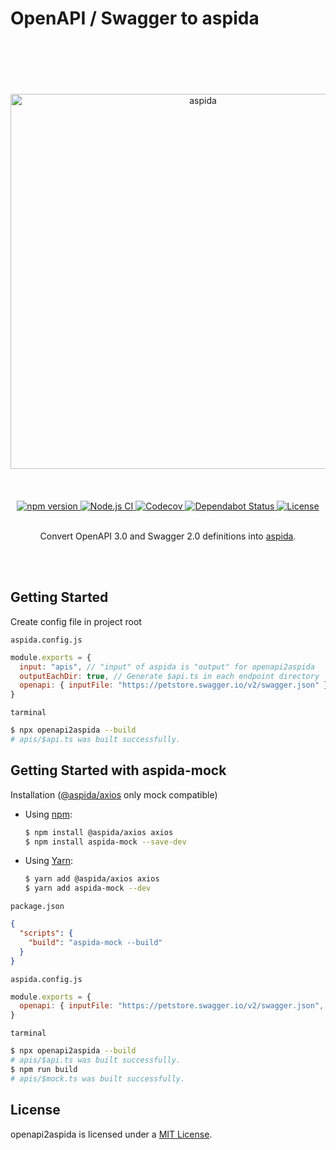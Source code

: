 # OpenAPI / Swagger to aspida

<br />
<br />
<br />
<br />
<br />
<div align="center">
  <img src="https://aspidajs.github.io/aspida/logos/svg/black.svg" alt="aspida" title="aspida" width="600" />
</div>
<br />
<br />
<br />
<div align="center">
  <a href="https://www.npmjs.com/package/openapi2aspida">
    <img src="https://img.shields.io/npm/v/openapi2aspida" alt="npm version" />
  </a>
  <a href="https://github.com/aspidajs/openapi2aspida/actions?query=workflow%3A%22Node.js+CI%22">
    <img src="https://github.com/aspidajs/openapi2aspida/workflows/Node.js%20CI/badge.svg" alt="Node.js CI" />
  </a>
  <a href="https://codecov.io/gh/aspidajs/aspida">
    <img src="https://img.shields.io/codecov/c/github/aspidajs/openapi2aspida.svg" alt="Codecov" />
  </a>
  <a href="https://dependabot.com">
    <img src="https://api.dependabot.com/badges/status?host=github&repo=aspidajs/openapi2aspida" alt="Dependabot Status" />
  </a>
  <a href="https://github.com/aspidajs/openapi2aspida/LICENSE">
    <img src="https://img.shields.io/npm/l/openapi2aspida" alt="License" />
  </a>
</div>
<br />
<p align="center">Convert OpenAPI 3.0 and Swagger 2.0 definitions into <a href="https://github.com/aspidajs/aspida/tree/master/packages/aspida">aspida</a>.</p>
<br />
<br />

## Getting Started

Create config file in project root

`aspida.config.js`

```js
module.exports = {
  input: "apis", // "input" of aspida is "output" for openapi2aspida
  outputEachDir: true, // Generate $api.ts in each endpoint directory
  openapi: { inputFile: "https://petstore.swagger.io/v2/swagger.json" } // Compatible with yaml/json of OpenAPI3.0/Swagger2.0
}
```

`tarminal`

```sh
$ npx openapi2aspida --build
# apis/$api.ts was built successfully.
```

## Getting Started with aspida-mock

Installation ([@aspida/axios](https://github.com/aspidajs/aspida/tree/master/packages/aspida-axios) only mock compatible)

- Using [npm](https://www.npmjs.com/):

  ```sh
  $ npm install @aspida/axios axios
  $ npm install aspida-mock --save-dev
  ```

- Using [Yarn](https://yarnpkg.com/):

  ```sh
  $ yarn add @aspida/axios axios
  $ yarn add aspida-mock --dev
  ```

`package.json`

```json
{
  "scripts": {
    "build": "aspida-mock --build"
  }
}
```

`aspida.config.js`

```js
module.exports = {
  openapi: { inputFile: "https://petstore.swagger.io/v2/swagger.json", mock: true }
}
```

`tarminal`

```sh
$ npx openapi2aspida --build
# apis/$api.ts was built successfully.
$ npm run build
# apis/$mock.ts was built successfully.
```

## License

openapi2aspida is licensed under a [MIT License](https://github.com/aspidajs/openapi2aspida/blob/master/LICENSE).

